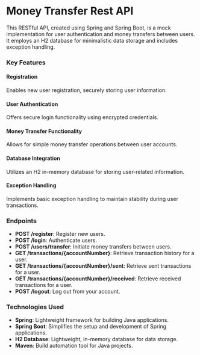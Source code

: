# Money Transfer Rest API
This RESTful API, created using Spring and Spring Boot, is a mock implementation for user authentication and money transfers between users. It employs an H2 database for minimalistic data storage and includes exception handling.

### Key Features
#### Registration
Enables new user registration, securely storing user information.
#### User Authentication
Offers secure login functionality using encrypted credentials.
#### Money Transfer Functionality
Allows for simple money transfer operations between user accounts.
#### Database Integration
Utilizes an H2 in-memory database for storing user-related information.
#### Exception Handling
Implements basic exception handling to maintain stability during user transactions.

### Endpoints
* **POST /register**: Register new users.
* **POST /login**: Authenticate users.
* **POST /users/transfer**: Initiate money transfers between users.
* **GET /transactions/{accountNumber}**: Retrieve transaction history for a user.
* **GET /transactions/{accountNumber}/sent**: Retrieve sent transactions for a user.
* **GET /transactions/{accountNumber}/received**: Retrieve received transactions for a user.
* **POST /logout**: Log out from your account.

### Technologies Used
* **Spring**: Lightweight framework for building Java applications.
* **Spring Boot**: Simplifies the setup and development of Spring applications.
* **H2 Database**: Lightweight, in-memory database for data storage.
* **Maven**: Build automation tool for Java projects.